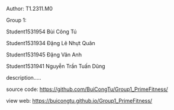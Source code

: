Author: T1.2311.M0 

Group 1:	

Student1531954	Bùi Công Tú

Student1531934	Đặng Lê Nhựt Quân

Student1531945	Đặng Văn Anh

Student1531941	Nguyễn Trần Tuấn Dũng
	 
description.....

source code: https://github.com/BuiCongTu/Group1_PrimeFitness/   

view web: https://buicongtu.github.io/Group1_PrimeFitness/
